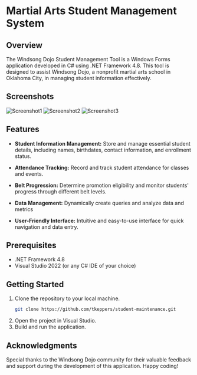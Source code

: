 # Martial Arts Student Management System

## Overview

The Windsong Dojo Student Management Tool is a Windows Forms application developed in C# using .NET Framework 4.8. This tool is designed to assist Windsong Dojo, a nonprofit martial arts school in Oklahoma City, in managing student information effectively.

## Screenshots
![Screenshot1](https://github.com/tkeppers/student-maintenance/assets/72893908/3581c517-a826-4ba5-844a-a3afe400d924)
![Screenshot2](https://github.com/tkeppers/student-maintenance/assets/72893908/8ec32441-fffe-4eae-a70d-483ac74d18d0)
![Screenshot3](https://github.com/tkeppers/student-maintenance/assets/72893908/64700d8f-8625-40b2-bd88-022c20f3b084)

## Features

- **Student Information Management:** Store and manage essential student details, including names, birthdates, contact information, and enrollment status.

- **Attendance Tracking:** Record and track student attendance for classes and events.

- **Belt Progression:** Determine promotion eligibility and monitor students' progress through different belt levels.
  
- **Data Management:** Dynamically create queries and analyze data and metrics

- **User-Friendly Interface:** Intuitive and easy-to-use interface for quick navigation and data entry.

## Prerequisites

- .NET Framework 4.8
- Visual Studio 2022 (or any C# IDE of your choice)

## Getting Started

1. Clone the repository to your local machine.
   ```bash
   git clone https://github.com/tkeppers/student-maintenance.git
2. Open the project in Visual Studio.
3. Build and run the application.

## Acknowledgments
Special thanks to the Windsong Dojo community for their valuable feedback and support during the development of this application.
Happy coding!

